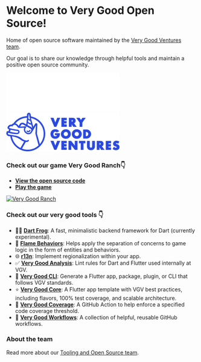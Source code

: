 # Welcome to Very Good Open Source! 
Home of open source software maintained by the [Very Good Ventures team][vgv_github_link].

Our goal is to share our knowledge through helpful tools and maintain a positive open source community. 

[![Very Good Ventures][logo_white]][very_good_ventures_link_dark]
[![Very Good Ventures][logo_black]][very_good_ventures_link_light]

### Check out our game Very Good Ranch👇
- **[View the open source code][vgr]**
- **[Play the game][ranch]**

<a href="https://ranch.vgv.dev"><img src="https://ranch.vgv.dev/img/share_image.png" alt="Very Good Ranch" width="500"/></a>

### Check out our very good tools 👇
- 🎯🐸 **[Dart Frog][df]**: A fast, minimalistic backend framework for Dart (currently experimental). 
- 🏓 **[Flame Behaviors][fb]**: Helps apply the separation of concerns to game logic in the form of entities and behaviors.
- 🌐 **[r13n][rn]**: Implement regionalization within your app.
- ✅ **[Very Good Analysis][vga]**: Lint rules for Dart and Flutter used internally at VGV.
- 🦄 **[Very Good CLI][vgcli]**: Generate a Flutter app, package, plugin, or CLI that follows VGV standards.
- ⭐️ **[Very Good Core][vgc]**: A Flutter app template with VGV best practices, including flavors, 100% test coverage, and scalable architecture.
- 🧪 **[Very Good Coverage][vgcov]**: A GitHub Action to help enforce a specified code coverage threshold. 
- 💼 **[Very Good Workflows][vgw]**: A collection of helpful, reusable GitHub workflows.

### About the team
Read more about our [Tooling and Open Source team][oss_team]. 

[logo_black]: https://raw.githubusercontent.com/VGVentures/very_good_brand/main/styles/README/vgv_logo_black.png#gh-light-mode-only
[logo_white]: https://raw.githubusercontent.com/VGVentures/very_good_brand/main/styles/README/vgv_logo_white.png#gh-dark-mode-only
[very_good_ventures_link_dark]: https://verygood.ventures#gh-dark-mode-only
[very_good_ventures_link_light]: https://verygood.ventures#gh-light-mode-only
[vgv_github_link]: https://github.com/VGVentures
[oss_team]: https://verygood.ventures/blog/tooling-and-open-source-team
[df]: https://github.com/verygoodopensource/dart_frog
[vgcli]: https://github.com/VeryGoodOpenSource/very_good_cli
[fb]: https://github.com/VeryGoodOpenSource/flame_behaviors
[vgc]: https://github.com/VeryGoodOpenSource/very_good_core
[vga]: https://github.com/verygoodopensource/very_good_analysis
[vgcov]: https://github.com/verygoodopensource/very_good_coverage
[vgw]: https://github.com/VeryGoodOpenSource/very_good_workflows
[ranch]: https://ranch.vgv.dev
[vgr]: https://github.com/VeryGoodOpenSource/very_good_ranch
[rn]: https://github.com/VeryGoodOpenSource/r13n
